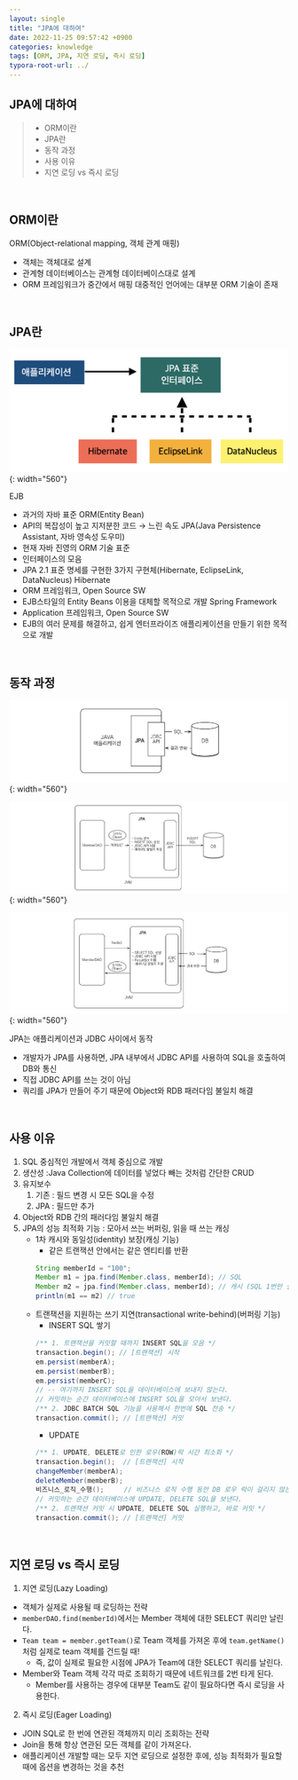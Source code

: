 ```yaml
---
layout: single
title: "JPA에 대하여"
date: 2022-11-25 09:57:42 +0900
categories: knowledge
tags: [ORM, JPA, 지연 로딩, 즉시 로딩]
typora-root-url: ../
---
```



## JPA에 대하여
> - ORM이란
> - JPA란
> - 동작 과정
> - 사용 이유
> - 지연 로딩 vs 즉시 로딩

<br>

## ORM이란

ORM(Object-relational mapping, 객체 관계 매핑)
- 객체는 객체대로 설계
- 관계형 데이터베이스는 관계형 데이터베이스대로 설계
- ORM 프레임워크가 중간에서 매핑
대중적인 언어에는 대부분 ORM 기술이 존재

<br>

## JPA란

![hibernate](/images/2022-11-25-about-jpa/hibernate.png){: width="560"}

EJB
- 과거의 자바 표준 ORM(Entity Bean)
- API의 복잡성이 높고 지저분한 코드 → 느린 속도
JPA(Java Persistence Assistant, 자바 영속성 도우미)
- 현재 자바 진영의 ORM 기술 표준
- 인터페이스의 모음
- JPA 2.1 표준 명세를 구현한 3가지 구현체(Hibernate, EclipseLink, DataNucleus)
Hibernate
- ORM 프레임워크, Open Source SW
- EJB스타일의 Entity Beans 이용을 대체할 목적으로 개발 
Spring Framework 
- Application 프레임워크, Open Source SW
- EJB의 여러 문제를 해결하고, 쉽게 엔터프라이즈 애플리케이션을 만들기 위한 목적으로 개발

<br>

## 동작 과정

![jpa-basic-structure](/images/2022-11-25-about-jpa/jpa-basic-structure.png){: width="560"}

![jpa-insert-structure](/images/2022-11-25-about-jpa/jpa-insert-structure.png){: width="560"}

![jpa-select-structure](/images/2022-11-25-about-jpa/jpa-select-structure.png){: width="560"}

JPA는 애플리케이션과 JDBC 사이에서 동작
- 개발자가 JPA를 사용하면, JPA 내부에서 JDBC API를 사용하여 SQL을 호출하여 DB와 통신
- 직접 JDBC API를 쓰는 것이 아님
- 쿼리를 JPA가 만들어 주기 때문에 Object와 RDB 패러다임 불일치 해결

<br>

## 사용 이유

1. SQL 중심적인 개발에서 객체 중심으로 개발
2. 생산성 :Java Collection에 데이터를 넣었다 빼는 것처럼 간단한 CRUD
3. 유지보수
   1. 기존 : 필드 변경 시 모든 SQL을 수정
   2. JPA : 필드만 추가
4. Object와 RDB 간의 패러다임 불일치 해결
5. JPA의 성능 최적화 기능 : 모아서 쓰는 버퍼링, 읽을 때 쓰는 캐싱
   - 1차 캐시와 동일성(identity) 보장(캐싱 기능)
      - 같은 트랜잭션 안에서는 같은 엔티티를 반환
      ```java
      String memberId = "100"; 
      Member m1 = jpa.find(Member.class, memberId); // SQL 
      Member m2 = jpa.find(Member.class, memberId); // 캐시 (SQL 1번만 실행, m1을 가져옴)
      println(m1 == m2) // true
      ```
   - 트랜잭션을 지원하는 쓰기 지연(transactional write-behind)(버퍼링 기능)
      - INSERT SQL 쌓기
      ```java
      /** 1. 트랜잭션을 커밋할 때까지 INSERT SQL을 모음 */
      transaction.begin(); // [트랜잭션] 시작
      em.persist(memberA);
      em.persist(memberB);
      em.persist(memberC); 
      // -- 여기까지 INSERT SQL을 데이터베이스에 보내지 않는다.
      // 커밋하는 순간 데이터베이스에 INSERT SQL을 모아서 보낸다.
      /** 2. JDBC BATCH SQL 기능을 사용해서 한번에 SQL 전송 */
      transaction.commit(); // [트랜잭션] 커밋
      ```
      - UPDATE
      ```java
      /** 1. UPDATE, DELETE로 인한 로우(ROW)락 시간 최소화 */
      transaction.begin();  // [트랜잭션] 시작
      changeMember(memberA);
      deleteMember(memberB);
      비즈니스_로직_수행();     // 비즈니스 로직 수행 동안 DB 로우 락이 걸리지 않는다.
      // 커밋하는 순간 데이터베이스에 UPDATE, DELETE SQL을 보낸다.
      /** 2. 트랜잭션 커밋 시 UPDATE, DELETE SQL 실행하고, 바로 커밋 */
      transaction.commit(); // [트랜잭션] 커밋
      ```

<br>

## 지연 로딩 vs 즉시 로딩

1. 지연 로딩(Lazy Loading)
- 객체가 실제로 사용될 때 로딩하는 전략
- `memberDAO.find(memberId)`에서는 Member 객체에 대한 SELECT 쿼리만 날린다.
- `Team team = member.getTeam()`로 Team 객체를 가져온 후에 `team.getName()`처럼 실제로 team 객체를 건드릴 때!
  - 즉, 값이 실제로 필요한 시점에 JPA가 Team에 대한 SELECT 쿼리를 날린다.
- Member와 Team 객체 각각 따로 조회하기 때문에 네트워크를 2번 타게 된다.
  - Member를 사용하는 경우에 대부분 Team도 같이 필요하다면 즉시 로딩을 사용한다.
2. 즉시 로딩(Eager Loading)
- JOIN SQL로 한 번에 연관된 객체까지 미리 조회하는 전략 
- Join을 통해 항상 연관된 모든 객체를 같이 가져온다.
- 애플리케이션 개발할 때는 모두 지연 로딩으로 설정한 후에, 성능 최적화가 필요할 때에 옵션을 변경하는 것을 추천

<br>